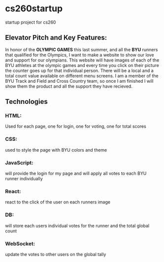 # cs260startup
startup project for cs260

## Elevator Pitch and Key Features:
In honor of the **OLYMPIC GAMES** this last summer, and all the **BYU** runners that qualified for the Olympics, I want to make a website to show our love and support for our olympians. This website will have images of each of the BYU athletes at the olympic games and every time you click on their picture the counter goes up for that individual person. There will be a local and a total count value available on different menu screens. I am a member of the BYU Track and Field and Cross Country team, so once I am finished I will show them the product and all the support they have recieved.

## Technologies
### HTML:
 Used for each page, one for login, one for voting, one for total scores
### CSS:
 used to style the page with BYU colors and theme
### JavaScript:
 will provide the login for my page and will apply all votes to each BYU runner individually
### React:
 react to the click of the user on each runners image
### DB:
 will store each users individual votes for the runner and the total global count
### WebSocket:
 update the votes to other users on the global tally


